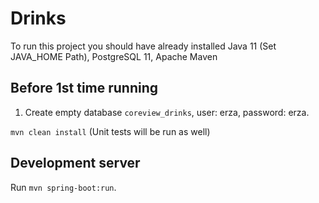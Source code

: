# Drinks

To run this project you should have already installed Java 11 (Set JAVA_HOME Path), PostgreSQL 11, Apache Maven

## Before 1st time running
1. Create empty database `coreview_drinks`, user: erza, password: erza.

`mvn clean install` (Unit tests will be run as well)

## Development server
Run `mvn spring-boot:run`.


